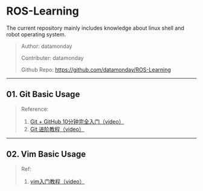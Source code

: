 # ROS-Learning

The current repository mainly includes knowledge about linux shell and robot operating system.



> Author: datamonday
>
> Contributer: datamonday
>
> Github Repo: https://github.com/datamonday/ROS-Learning



---

## 01. Git Basic Usage

> Reference:
>
> 1. [Git + GitHub 10分钟完全入门（video）](https://www.bilibili.com/video/BV1KD4y1S7FL/?spm_id_from=333.788.recommend_more_video.-1)
> 2. [Git 进阶教程（video）](https://www.bilibili.com/video/BV1hA411v7qX)

---

## 02. Vim Basic Usage

> Ref:
>
> 1. [vim入门教程（video）](https://www.bilibili.com/video/BV1Yt411X7mu?p=2)

